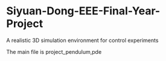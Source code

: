 # Siyuan-Dong-EEE-Final-Year-Project
A realistic 3D simulation environment for control experiments

The main file is project_pendulum,pde
